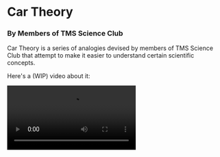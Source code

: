 # Car Theory
### By Members of TMS Science Club

Car Theory is a series of analogies devised by members of TMS Science Club that attempt to make it easier to understand certain scientific concepts.

Here's a (WIP) video about it:

<video controls>
  <source src="media/videos/main/1080p60/Video.mp4" type="video/mp4">
  Your browser does not support the video tag.
</video>